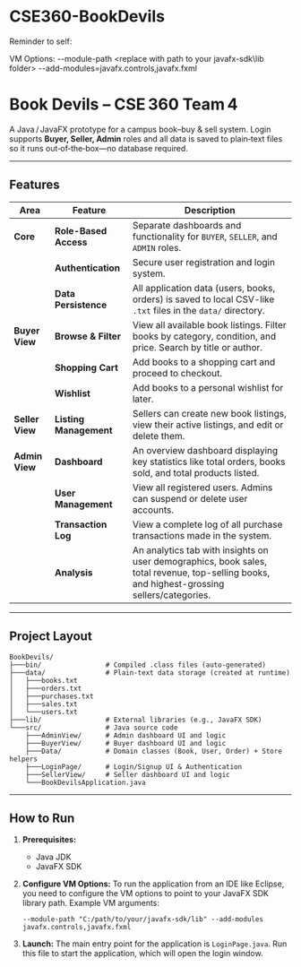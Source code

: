 # CSE360-BookDevils

Reminder to self:

VM Options:
--module-path <replace with path to your javafx-sdk\lib folder> --add-modules=javafx.controls,javafx.fxml

# Book Devils – CSE 360 Team 4

A Java / JavaFX prototype for a campus book–buy & sell system. Login supports **Buyer, Seller, Admin** roles and all data is saved to plain‑text files so it runs out‑of‑the‑box—no database required.

---

## Features

| Area | Feature | Description |
| --- | --- | --- |
| **Core** | **Role-Based Access** | Separate dashboards and functionality for `BUYER`, `SELLER`, and `ADMIN` roles. |
| | **Authentication** | Secure user registration and login system. |
| | **Data Persistence** | All application data (users, books, orders) is saved to local CSV-like `.txt` files in the `data/` directory. |
| **Buyer View** | **Browse & Filter** | View all available book listings. Filter books by category, condition, and price. Search by title or author. |
| | **Shopping Cart** | Add books to a shopping cart and proceed to checkout. |
| | **Wishlist** | Add books to a personal wishlist for later. |
| **Seller View** | **Listing Management** | Sellers can create new book listings, view their active listings, and edit or delete them. |
| **Admin View** | **Dashboard** | An overview dashboard displaying key statistics like total orders, books sold, and total products listed. |
| | **User Management** | View all registered users. Admins can suspend or delete user accounts. |
| | **Transaction Log** | View a complete log of all purchase transactions made in the system. |
| | **Analysis** | An analytics tab with insights on user demographics, book sales, total revenue, top-selling books, and highest-grossing sellers/categories. |

---

## Project Layout

```
BookDevils/
├───bin/                # Compiled .class files (auto-generated)
├───data/               # Plain-text data storage (created at runtime)
│   ├───books.txt
│   ├───orders.txt
│   ├───purchases.txt
│   ├───sales.txt
│   └───users.txt
├───lib/                # External libraries (e.g., JavaFX SDK)
└───src/                # Java source code
    ├───AdminView/      # Admin dashboard UI and logic
    ├───BuyerView/      # Buyer dashboard UI and logic
    ├───Data/           # Domain classes (Book, User, Order) + Store helpers
    ├───LoginPage/      # Login/Signup UI & Authentication
    ├───SellerView/     # Seller dashboard UI and logic
    └───BookDevilsApplication.java     
```

---

## How to Run

1.  **Prerequisites:**
    *   Java JDK
    *   JavaFX SDK

2.  **Configure VM Options:**
    To run the application from an IDE like Eclipse, you need to configure the VM options to point to your JavaFX SDK library path. 
    Example VM arguments:
    ```
    --module-path "C:/path/to/your/javafx-sdk/lib" --add-modules javafx.controls,javafx.fxml
    ```

3.  **Launch:**
    The main entry point for the application is `LoginPage.java`. Run this file to start the application, which will open the login window.
